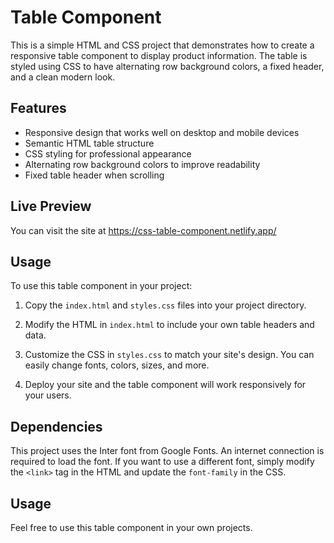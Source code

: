 # Table Component

This is a simple HTML and CSS project that demonstrates how to create a responsive table component to display product information. The table is styled using CSS to have alternating row background colors, a fixed header, and a clean modern look.

## Features

- Responsive design that works well on desktop and mobile devices
- Semantic HTML table structure 
- CSS styling for professional appearance
- Alternating row background colors to improve readability
- Fixed table header when scrolling

## Live Preview

You can visit the site at https://css-table-component.netlify.app/

## Usage

To use this table component in your project:

1. Copy the `index.html` and `styles.css` files into your project directory.

2. Modify the HTML in `index.html` to include your own table headers and data. 

3. Customize the CSS in `styles.css` to match your site's design. You can easily change fonts, colors, sizes, and more.

4. Deploy your site and the table component will work responsively for your users.

## Dependencies

This project uses the Inter font from Google Fonts. An internet connection is required to load the font. If you want to use a different font, simply modify the `<link>` tag in the HTML and update the `font-family` in the CSS.

## Usage

Feel free to use this table component in your own projects.